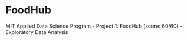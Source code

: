 # FoodHub
MIT Applied Data Science Program - Project 1: FoodHub (score: 60/60) - Exploratory Data Analysis
